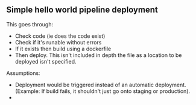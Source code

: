 ## Simple hello world pipeline deployment

This goes through:
- Check code (ie does the code exist)
- Check if it's runable without errors
- If it exists then build using a dockerfile
- Then deploy. This isn't included in depth the file as a location to be deployed isn't specified. 

Assumptions: 
- Deployment would be triggered instead of an automatic deployment. (Example: If build fails, it shouldn't just go onto staging or production).
- 